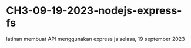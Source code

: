 # CH3-09-19-2023-nodejs-express-fs

latihan membuat API menggunakan express js 
selasa, 19 september 2023
